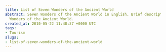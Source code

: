 ```yaml
---
title: List of Seven Wonders of the Ancient World
abstract: Seven Wonders of the Ancient World in English. Brief descriptions of Seven
  Wonders of the Ancient World.
created_at: 2010-05-22 11:48:37 +0000 UTC
tags:
- Tourism
slugs:
- list-of-seven-wonders-of-the-ancient-world
---
```

